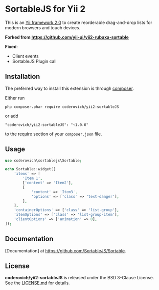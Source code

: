 SortableJS for Yii 2
=========================

This is an [Yii framework 2.0](http://www.yiiframework.com) to create reorderable drag-and-drop lists for modern browsers and touch devices.

**Forked from https://github.com/yii-ui/yii2-rubaxa-sortable**

**Fixed**:
- Client events
- SortableJS Plugin call 

Installation
------------

The preferred way to install this extension is through [composer](https://getcomposer.org/download/).

Either run

```
php composer.phar require coderovich/yii2-sortableJS
```

or add

```
"coderovich/yii2-sortableJS": "~1.0.0"
```

to the require section of your `composer.json` file.

Usage
-----

```php
use coderovich\sortablejs\Sortable;

echo Sortable::widget([
    'items' => [
        'Item 1',
        ['content' => 'Item2'],
        [
            'content' => 'Item3',
            'options' => ['class' => 'text-danger'],
        ],
    ],
    'containerOptions' => ['class' => 'list-group'],
    'itemOptions' => ['class' => 'list-group-item'],
    'clientOptions' => ['animation' => 0],
]);
```
Documentation
------------

[Documentation] at https://github.com/SortableJS/Sortable.

License
-------

**coderovich/yii2-sortableJS** is released under the BSD 3-Clause License. See the [LICENSE.md](LICENSE.md) for details.
